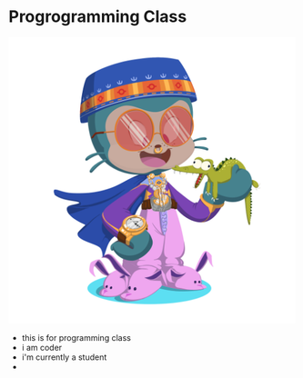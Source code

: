 # Progrogramming Class
![Octocat](https://github.com/shenoya25/programming/blob/c084e9c02b949f004a4df429482e10e48e565ce8/octocat-1696334591162.png)
- this is for programming class
- i am coder
- i'm currently a student
- 
